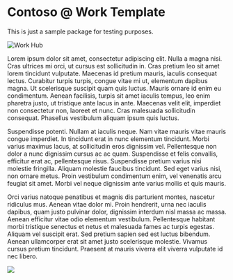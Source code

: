 # Contoso @ Work Template

This is just a sample package for testing purposes. 

![Work Hub](./work-contoso-hub.jpg)

Lorem ipsum dolor sit amet, consectetur adipiscing elit. Nulla a magna nisi. Cras ultrices mi orci, ut cursus est sollicitudin in. Cras pretium leo sit amet lorem tincidunt vulputate. Maecenas id pretium mauris, iaculis consequat lectus. Curabitur turpis turpis, congue vitae mi ut, elementum dapibus magna. Ut scelerisque suscipit quam quis luctus. Mauris ornare id enim eu condimentum. Aenean facilisis, turpis sit amet iaculis tempus, leo enim pharetra justo, ut tristique ante lacus in ante. Maecenas velit elit, imperdiet non consectetur non, laoreet et nunc. Cras malesuada sollicitudin consequat. Phasellus vestibulum aliquam ipsum quis luctus.

Suspendisse potenti. Nullam at iaculis neque. Nam vitae mauris vitae mauris congue imperdiet. In tincidunt erat in nunc elementum tincidunt. Morbi varius maximus lacus, at sollicitudin eros dignissim vel. Pellentesque non dolor a nunc dignissim cursus ac ac quam. Suspendisse et felis convallis, efficitur erat ac, pellentesque risus. Suspendisse pretium varius nisi molestie fringilla. Aliquam molestie faucibus tincidunt. Sed eget varius nisi, non ornare metus. Proin vestibulum condimentum enim, vel venenatis arcu feugiat sit amet. Morbi vel neque dignissim ante varius mollis et quis mauris.

Orci varius natoque penatibus et magnis dis parturient montes, nascetur ridiculus mus. Aenean vitae dolor mi. Proin hendrerit, urna nec iaculis dapibus, quam justo pulvinar dolor, dignissim interdum nisl massa ac massa. Aenean efficitur vitae odio elementum vestibulum. Pellentesque habitant morbi tristique senectus et netus et malesuada fames ac turpis egestas. Aliquam vel suscipit erat. Sed pretium sapien sed est luctus bibendum. Aenean ullamcorper erat sit amet justo scelerisque molestie. Vivamus cursus pretium tincidunt. Praesent at mauris viverra elit viverra vulputate id nec libero.

<img src="https://telemetry.sharepointpnp.com/sp-dev-provisioning-templates/Sample-Package-7" />
